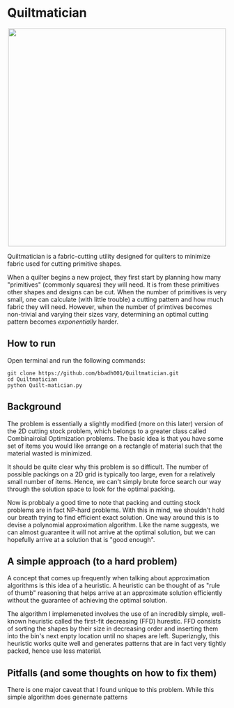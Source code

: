 # Quiltmatician

<p align="center">
  <img width="500" src="https://github.com/bbadh001/Quiltmatician/blob/master/assets/screenshot.png">
</p>

Quiltmatician is a fabric-cutting utility designed for quilters to minimize fabric used for cutting primitive shapes. 

When a quilter begins a new project, they first start by planning how many "primitives" (commonly squares) they will need. It is from these primitives other shapes and designs can be cut. When the number of primitives is very small, one can calculate (with little trouble) a cutting pattern and how much fabric they will need. However, when the number of primtives becomes non-trivial and varying their sizes vary, determining an optimal cutting pattern becomes _exponentially_ harder.

## How to run

Open terminal and run the following commands:

```
git clone https://github.com/bbadh001/Quiltmatician.git
cd Quiltmatician
python Quilt-matician.py
```

## Background

The problem is essentially a slightly modified (more on this later) version of the 2D cutting stock problem, which belongs to a greater class called Combinairoial Optimization problems. The basic idea is that you have some set of items you would like arrange on a rectangle of material such that the material wasted is minimized. 

It should be quite clear why this problem is so difficult. The number of possible packings on a 2D grid is typically too large, even for a relatively small number of items. Hence, we can't simply brute force search our way through the solution space to look for the optimal packing.  

Now is probbaly a good time to note that packing and cutting stock problems are in fact NP-hard problems. With this in mind, we shouldn't hold our breath trying to find efficient exact solution. One way around this is to devise a polynomial approximation algorithm. Like the name suggests, we can almost guarantee it will not arrive at the optimal solution, but we can hopefully arrive at a solution that is "good enough".

## A simple approach (to a hard problem)

A concept that comes up frequently when talking about approximation algorithms is this idea of a heuristic. A heuristic can be thought of as "rule of thumb" reasoning that helps arrive at an approximate solution efficiently without the guarantee of achieving the optimal solution. 

The algorithm I implemeneted involves the use of an incredibly simple, well-known heuristic called the first-fit decreasing (FFD) hurestic. FFD consists of sorting the shapes by their size in decreasing order and inserting them into the bin's next enpty location until no shapes are left. Superizngly, this heuristic works quite well and generates patterns that are in fact very tightly packed, hence use less material. 

## Pitfalls (and some thoughts on how to fix them)

There is one major caveat that I found unique to this problem. While this simple algorithm does genernate patterns
